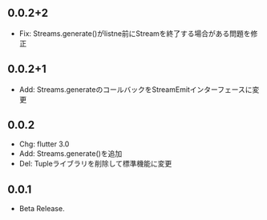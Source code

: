 ## 0.0.2+2

* Fix: Streams.generate()がlistne前にStreamを終了する場合がある問題を修正

## 0.0.2+1

* Add: Streams.generateのコールバックをStreamEmitインターフェースに変更

## 0.0.2

* Chg: flutter 3.0
* Add: Streams.generate()を追加
* Del: Tupleライブラリを削除して標準機能に変更

## 0.0.1

* Beta Release.

